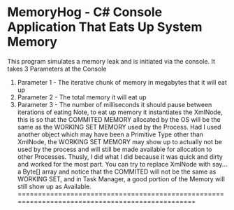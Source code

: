 MemoryHog - C# Console Application That Eats Up System Memory
===============================================================================================
This program simulates a memory leak and is initiated via the console.
It takes 3 Parameters at the Console
   1) Parameter 1 - The iterative chunk of memory in megabytes that it will eat up
   2) Parameter 2 - The total memory it will eat up
   3) Parameter 3 - The number of milliseconds it should pause between iterations of eating
Note, to eat up memory it instantiates the XmlNode, this is so that the
COMMITED MEMORY allocated by the OS will be the same as the WORKING SET MEMORY
used by the Process.  Had I used another object which may have been a Primitive Type
other than XmlNode, the WORKING SET MEMORY may show up to actually not be used by the
process and will still be made available for allocation to other Processes.
Thusly, I did what I did because it was quick and dirty and worked for the most part.
You can try to replace XmlNode with say... a Byte[] array and notice that the COMMITED
will not be the same as WORKING SET, and in Task Manager, a good portion of the 
Memory will still show up as Available.
===============================================================================================
